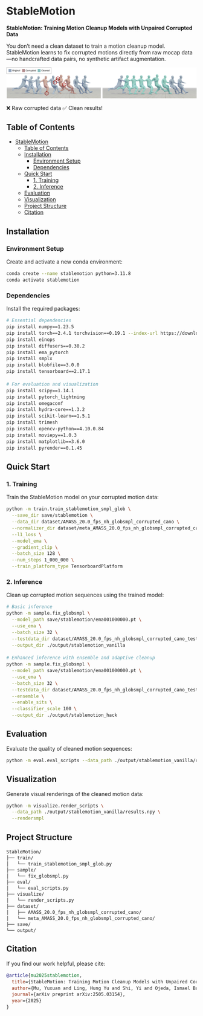 # StableMotion

**StableMotion: Training Motion Cleanup Models with Unpaired Corrupted Data**

You don’t need a clean dataset to train a motion cleanup model. StableMotion learns to fix corrupted motions directly from raw mocap data—no handcrafted data pairs, no synthetic artifact augmentation.

![Teaser](assets/teaser.jpg)

❌ Raw corrupted data 
✅ Clean results!

## Table of Contents
- [StableMotion](#stablemotion)
  - [Table of Contents](#table-of-contents)
  - [Installation](#installation)
    - [Environment Setup](#environment-setup)
    - [Dependencies](#dependencies)
  - [Quick Start](#quick-start)
    - [1. Training](#1-training)
    - [2. Inference](#2-inference)
  - [Evaluation](#evaluation)
  - [Visualization](#visualization)
  - [Project Structure](#project-structure)
  - [Citation](#citation)

## Installation

### Environment Setup
Create and activate a new conda environment:

```bash
conda create --name stablemotion python=3.11.8
conda activate stablemotion
```

### Dependencies
Install the required packages:

```bash
# Essential dependencies
pip install numpy==1.23.5
pip install torch==2.4.1 torchvision==0.19.1 --index-url https://download.pytorch.org/whl/cu124
pip install einops
pip install diffusers==0.30.2
pip install ema_pytorch
pip install smplx
pip install blobfile==3.0.0
pip install tensorboard==2.17.1

# For evaluation and visualization
pip install scipy==1.14.1
pip install pytorch_lightning
pip install omegaconf
pip install hydra-core==1.3.2
pip install scikit-learn==1.5.1
pip install trimesh
pip install opencv-python==4.10.0.84
pip install moviepy==1.0.3
pip install matplotlib==3.6.0
pip install pyrender==0.1.45
```

## Quick Start

### 1. Training
Train the StableMotion model on your corrupted motion data:

```bash
python -m train.train_stablemotion_smpl_glob \
  --save_dir save/stablemotion \
  --data_dir dataset/AMASS_20.0_fps_nh_globsmpl_corrupted_cano \
  --normalizer_dir dataset/meta_AMASS_20.0_fps_nh_globsmpl_corrupted_cano \
  --l1_loss \
  --model_ema \
  --gradient_clip \
  --batch_size 128 \
  --num_steps 1_000_000 \
  --train_platform_type TensorboardPlatform
```

### 2. Inference
Clean up corrupted motion sequences using the trained model:

```bash
# Basic inference
python -m sample.fix_globsmpl \
  --model_path save/stablemotion/ema001000000.pt \
  --use_ema \
  --batch_size 32 \
  --testdata_dir dataset/AMASS_20.0_fps_nh_globsmpl_corrupted_cano_test \
  --output_dir ./output/stablemotion_vanilla

# Enhanced inference with ensemble and adaptive cleanup
python -m sample.fix_globsmpl \
  --model_path save/stablemotion/ema001000000.pt \
  --use_ema \
  --batch_size 32 \
  --testdata_dir dataset/AMASS_20.0_fps_nh_globsmpl_corrupted_cano_test \
  --ensemble \
  --enable_sits \
  --classifier_scale 100 \
  --output_dir ./output/stablemotion_hack
```

## Evaluation

Evaluate the quality of cleaned motion sequences:

```bash
python -m eval.eval_scripts --data_path ./output/stablemotion_vanilla/results.npy
```

## Visualization

Generate visual renderings of the cleaned motion data:

```bash
python -m visualize.render_scripts \
  --data_path ./output/stablemotion_vanilla/results.npy \
  --rendersmpl
```

## Project Structure

```
StableMotion/
├── train/
│   └── train_stablemotion_smpl_glob.py
├── sample/
│   └── fix_globsmpl.py
├── eval/
│   └── eval_scripts.py
├── visualize/
│   └── render_scripts.py
├── dataset/
│   ├── AMASS_20.0_fps_nh_globsmpl_corrupted_cano/
│   └── meta_AMASS_20.0_fps_nh_globsmpl_corrupted_cano/
├── save/
└── output/
```

## Citation

If you find our work helpful, please cite:

```bibtex
@article{mu2025stablemotion,
  title={StableMotion: Training Motion Cleanup Models with Unpaired Corrupted Data},
  author={Mu, Yuxuan and Ling, Hung Yu and Shi, Yi and Ojeda, Ismael Baira and Xi, Pengcheng and Shu, Chang and Zinno, Fabio and Peng, Xue Bin},
  journal={arXiv preprint arXiv:2505.03154},
  year={2025}
}
```
